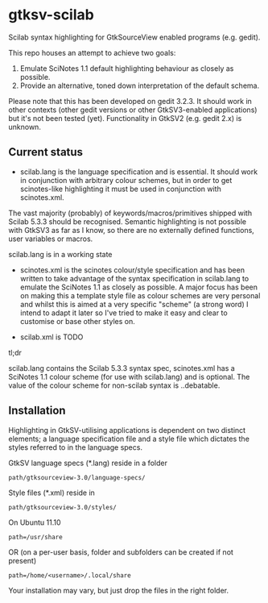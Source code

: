 gtksv-scilab
============

Scilab syntax highlighting for GtkSourceView enabled programs (e.g. gedit). 

This repo houses an attempt to achieve two goals: 

1. Emulate SciNotes 1.1 default highlighting behaviour as closely as possible.
2. Provide an alternative, toned down interpretation of the default schema.

Please note that this has been developed on gedit 3.2.3. It should work in other
contexts (other gedit versions or other GtkSV3-enabled applications) but it's 
not been tested (yet). Functionality in GtkSV2 (e.g. gedit 2.x) is unknown.

Current status
--------------

- scilab.lang is the language specification and is essential. It should 
work in conjunction with arbitrary colour schemes, but in order to get
scinotes-like highlighting it must be used in conjunction with scinotes.xml.

The vast majority (probably) of keywords/macros/primitives shipped with 
Scilab 5.3.3 should be recognised. Semantic highlighting is not possible
with GtkSV3 as far as I know, so there are no externally defined functions,
user variables or macros. 

scilab.lang is in a working state

- scinotes.xml is the scinotes colour/style specification and has been
written to take advantage of the syntax specification in scilab.lang to 
emulate the SciNotes 1.1 as closely as possible. A major focus has been
on making this a template style file as colour schemes are very personal 
and whilst this is aimed at a very specific "scheme" (a strong word) I 
intend to adapt it later so I've tried to make it easy and clear to 
customise or base other styles on.

- scilab.xml is TODO

tl;dr 

scilab.lang contains the Scilab 5.3.3 syntax spec, scinotes.xml has a 
SciNotes 1.1 colour scheme (for use with scilab.lang) and is optional. The 
value of the colour scheme for non-scilab syntax is ..debatable. 

Installation
------------

Highlighting in GtkSV-utilising applications is dependent on two distinct 
elements; a language specification file and a style file which dictates the 
styles referred to in the language specs.

GtkSV language specs (*.lang) reside in a folder 
	
	path/gtksourceview-3.0/language-specs/ 

Style files (*.xml) reside in 

	path/gtksourceview-3.0/styles/ 

On Ubuntu 11.10

	path=/usr/share

OR (on a per-user basis, folder and subfolders can be created if not present)

	path=/home/<username>/.local/share

Your installation may vary, but just drop the files in the right folder.
